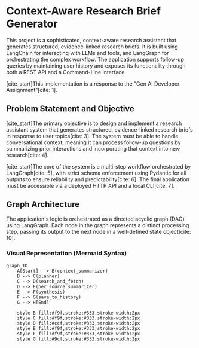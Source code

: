 # Context-Aware Research Brief Generator

This project is a sophisticated, context-aware research assistant that generates structured, evidence-linked research briefs. It is built using LangChain for interacting with LLMs and tools, and LangGraph for orchestrating the complex workflow. The application supports follow-up queries by maintaining user history and exposes its functionality through both a REST API and a Command-Line Interface.

[cite_start]This implementation is a response to the "Gen AI Developer Assignment"[cite: 1].


## Problem Statement and Objective

[cite_start]The primary objective is to design and implement a research assistant system that generates structured, evidence-linked research briefs in response to user topics[cite: 3]. The system must be able to handle conversational context, meaning it can process follow-up questions by summarizing prior interactions and incorporating that context into new research[cite: 4].

[cite_start]The core of the system is a multi-step workflow orchestrated by LangGraph[cite: 5], with strict schema enforcement using Pydantic for all outputs to ensure reliability and predictability[cite: 6]. The final application must be accessible via a deployed HTTP API and a local CLI[cite: 7].

## Graph Architecture

The application's logic is orchestrated as a directed acyclic graph (DAG) using LangGraph. Each node in the graph represents a distinct processing step, passing its output to the next node in a well-defined state object[cite: 10].

### Visual Representation (Mermaid Syntax)

```mermaid
graph TD
    A[Start] --> B(context_summarizer)
    B --> C(planner)
    C --> D(search_and_fetch)
    D --> E(per_source_summarizer)
    E --> F(synthesis)
    F --> G(save_to_history)
    G --> H[End]

    style B fill:#f9f,stroke:#333,stroke-width:2px
    style C fill:#f9f,stroke:#333,stroke-width:2px
    style D fill:#ccf,stroke:#333,stroke-width:2px
    style E fill:#f9f,stroke:#333,stroke-width:2px
    style F fill:#f9f,stroke:#333,stroke-width:2px
    style G fill:#9cf,stroke:#333,stroke-width:2px
